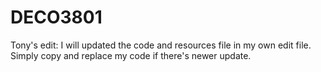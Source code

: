 # DECO3801

Tony's edit: I will updated the code and resources file in my own edit file. Simply copy and replace my code if there's newer update.
